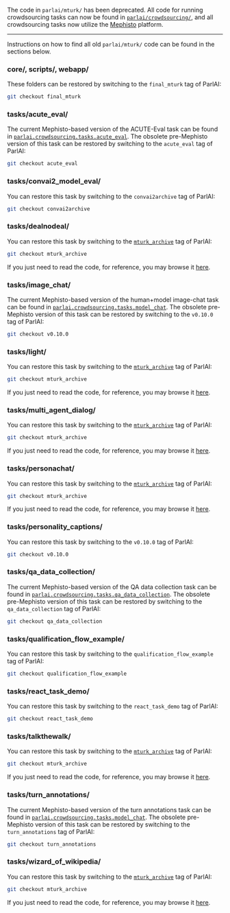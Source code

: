 The code in `parlai/mturk/` has been deprecated. All code for running crowdsourcing tasks can now be found in [`parlai/crowdsourcing/`](https://github.com/facebookresearch/ParlAI/tree/master/parlai/crowdsourcing), and all crowdsourcing tasks now utilize the [Mephisto](https://github.com/facebookresearch/Mephisto) platform.

-----

Instructions on how to find all old `parlai/mturk/` code can be found in the sections below.

### core/, scripts/, webapp/

These folders can be restored by switching to the `final_mturk` tag of ParlAI:
```bash
git checkout final_mturk
```


### tasks/acute_eval/

The current Mephisto-based version of the ACUTE-Eval task can be found in [`parlai.crowdsourcing.tasks.acute_eval`](https://github.com/facebookresearch/ParlAI/tree/master/parlai/crowdsourcing/tasks/acute_eval). The obsolete pre-Mephisto version of this task can be restored by switching to the `acute_eval` tag of ParlAI:

```bash
git checkout acute_eval
```


### tasks/convai2_model_eval/

You can restore this task by switching to the `convai2archive`
tag of ParlAI:

```bash
git checkout convai2archive
```


### tasks/dealnodeal/

You can restore this task by switching to the
[`mturk_archive`](https://github.com/facebookresearch/ParlAI/tree/mturk_archive)
tag of ParlAI:

```bash
git checkout mturk_archive
```

If you just need to read the code, for reference, you may browse it
[here](https://github.com/facebookresearch/ParlAI/tree/mturk_archive/parlai/mturk/tasks/dealnodeal).


### tasks/image_chat/

The current Mephisto-based version of the human+model image-chat task can be found in [`parlai.crowdsourcing.tasks.model_chat`](https://github.com/facebookresearch/ParlAI/tree/master/parlai/crowdsourcing/tasks/model_chat). The obsolete pre-Mephisto version of this task can be restored by switching to the `v0.10.0` tag of ParlAI:

```bash
git checkout v0.10.0
```


### tasks/light/

You can restore this task by switching to the
[`mturk_archive`](https://github.com/facebookresearch/ParlAI/tree/mturk_archive)
tag of ParlAI:

```bash
git checkout mturk_archive
```

If you just need to read the code, for reference, you may browse it
[here](https://github.com/facebookresearch/ParlAI/tree/mturk_archive/parlai/mturk/tasks/light).


### tasks/multi_agent_dialog/

You can restore this task by switching to the
[`mturk_archive`](https://github.com/facebookresearch/ParlAI/tree/mturk_archive)
tag of ParlAI:

```bash
git checkout mturk_archive
```

If you just need to read the code, for reference, you may browse it
[here](https://github.com/facebookresearch/ParlAI/tree/mturk_archive/parlai/mturk/tasks/multi_agent_dialog).


### tasks/personachat/

You can restore this task by switching to the
[`mturk_archive`](https://github.com/facebookresearch/ParlAI/tree/mturk_archive)
tag of ParlAI:

```bash
git checkout mturk_archive
```

If you just need to read the code, for reference, you may browse it
[here](https://github.com/facebookresearch/ParlAI/tree/mturk_archive/parlai/mturk/tasks/personachat).


### tasks/personality_captions/

You can restore this task by switching to the `v0.10.0` tag of ParlAI:

```bash
git checkout v0.10.0
```


### tasks/qa_data_collection/

The current Mephisto-based version of the QA data collection task can be found in [`parlai.crowdsourcing.tasks.qa_data_collection`](https://github.com/facebookresearch/ParlAI/tree/master/parlai/crowdsourcing/tasks/qa_data_collection). The obsolete pre-Mephisto version of this task can be restored by switching to the `qa_data_collection` tag of ParlAI:

```bash
git checkout qa_data_collection
```


### tasks/qualification_flow_example/

You can restore this task by switching to the `qualification_flow_example` tag of ParlAI:

```bash
git checkout qualification_flow_example
```


### tasks/react_task_demo/

You can restore this task by switching to the `react_task_demo` tag of ParlAI:

```bash
git checkout react_task_demo
```


### tasks/talkthewalk/

You can restore this task by switching to the
[`mturk_archive`](https://github.com/facebookresearch/ParlAI/tree/mturk_archive)
tag of ParlAI:

```bash
git checkout mturk_archive
```

If you just need to read the code, for reference, you may browse it
[here](https://github.com/facebookresearch/ParlAI/tree/mturk_archive/parlai/mturk/tasks/talkthewalk).


### tasks/turn_annotations/

The current Mephisto-based version of the turn annotations task can be found in [`parlai.crowdsourcing.tasks.model_chat`](https://github.com/facebookresearch/ParlAI/tree/master/parlai/crowdsourcing/tasks/model_chat). The obsolete pre-Mephisto version of this task can be restored by switching to the `turn_annotations` tag of ParlAI:

```bash
git checkout turn_annotations
```


### tasks/wizard_of_wikipedia/

You can restore this task by switching to the
[`mturk_archive`](https://github.com/facebookresearch/ParlAI/tree/mturk_archive)
tag of ParlAI:

```bash
git checkout mturk_archive
```

If you just need to read the code, for reference, you may browse it
[here](https://github.com/facebookresearch/ParlAI/tree/mturk_archive/parlai/mturk/tasks/wizard_of_wikipedia).
